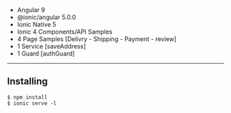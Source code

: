 
* Angular 9
* @ionic/angular 5.0.0
* Ionic Native 5
* Ionic 4 Components/API Samples
* 4 Page Samples [Delivry - Shipping - Payment - review]
* 1 Service [saveAddress]
* 1 Guard   [authGuard]

---

Installing
------------

```
$ npm install
$ ionic serve -l
```

